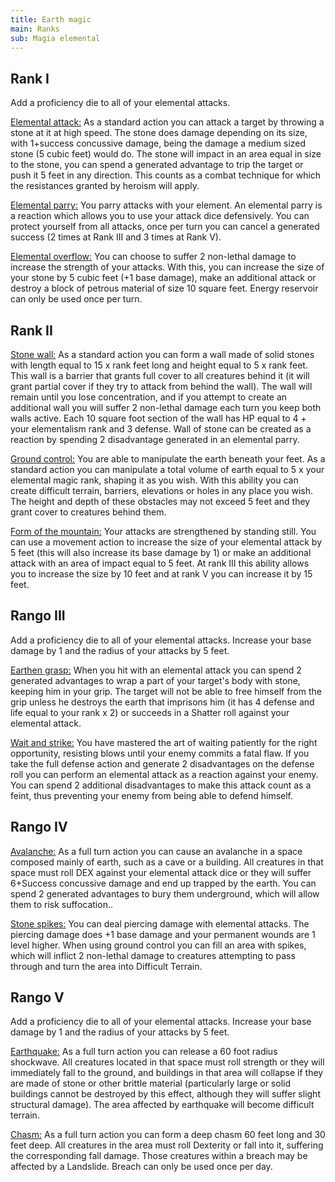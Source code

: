 ```yaml
---
title: Earth magic
main: Ranks
sub: Magia elemental
---
```


## Rank I

Add a proficiency die to all of your elemental attacks.	

<u>Elemental attack:</u> As a standard action you can attack a target by throwing a stone at it at high speed. The stone does damage depending on its size, with 1+success concussive damage, being the damage a medium sized stone (5 cubic feet) would do. The stone will impact in an area equal in size to the stone, you can spend a generated advantage to trip the target or push it 5 feet in any direction. This counts as a combat technique for which the resistances granted by heroism will apply.

<u>Elemental parry:</u> You parry attacks with your element. An elemental parry is a reaction which allows you to use your attack dice defensively. You can protect yourself from all attacks, once per turn you can cancel a generated success (2 times at Rank III and 3 times at Rank V).

<u>Elemental overflow:</u> You can choose to suffer 2 non-lethal damage to increase the strength of your attacks. With this, you can increase the size of your stone by 5 cubic feet (+1 base damage), make an additional attack or destroy a block of petrous material of size 10 square feet. Energy reservoir can only be used once per turn.

## Rank II

<u>Stone wall:</u> As a standard action you can form a wall made of solid stones with length equal to 15 x rank feet long and height equal to 5 x rank feet. This wall is a barrier that grants full cover to all creatures behind it (it will grant partial cover if they try to attack from behind the wall). The wall will remain until you lose concentration, and if you attempt to create an additional wall you will suffer 2 non-lethal damage each turn you keep both walls active. Each 10 square foot section of the wall has HP equal to 4 + your elementalism rank and 3 defense. Wall of stone can be created as a reaction by spending 2 disadvantage generated in an elemental parry.

<u>Ground control:</u> You are able to manipulate the earth beneath your feet. As a standard action you can manipulate a total volume of earth equal to 5 x your elemental magic rank, shaping it as you wish. With this ability you can create difficult terrain, barriers, elevations or holes in any place you wish. The height and depth of these obstacles may not exceed 5 feet and they grant cover to creatures behind them.

<u>Form of the mountain:</u> Your attacks are strengthened by standing still. You can use a movement action to increase the size of your elemental attack by 5 feet (this will also increase its base damage by 1) or make an additional attack with an area of impact equal to 5 feet. At rank III this ability allows you to increase the size by 10 feet and at rank V you can increase it by 15 feet.

## Rango III

Add a proficiency die to all of your elemental attacks. Increase your base damage by 1 and the radius of your attacks by 5 feet.

<u>Earthen grasp:</u> When you hit with an elemental attack you can spend 2 generated advantages to wrap a part of your target's body with stone, keeping him in your grip. The target will not be able to free himself from the grip unless he destroys the earth that imprisons him (it has 4 defense and life equal to your rank x 2) or succeeds in a Shatter roll against your elemental attack.

<u>Wait and strike:</u> You have mastered the art of waiting patiently for the right opportunity, resisting blows until your enemy commits a fatal flaw. If you take the full defense action and generate 2 disadvantages on the defense roll you can perform an elemental attack as a reaction against your enemy. You can spend 2 additional disadvantages to make this attack count as a feint, thus preventing your enemy from being able to defend himself.

## Rango IV

<u>Avalanche:</u> As a full turn action you can cause an avalanche in a space composed mainly of earth, such as a cave or a building. All creatures in that space must roll DEX against your elemental attack dice or they will suffer 6+Success concussive damage and end up trapped by the earth. You can spend 2 generated advantages to bury them underground, which will allow them to risk suffocation..

<u>Stone spikes:</u> You can deal piercing damage with elemental attacks. The piercing damage does +1 base damage and your permanent wounds are 1 level higher. When using ground control you can fill an area with spikes, which will inflict 2 non-lethal damage to creatures attempting to pass through and turn the area into Difficult Terrain.

## Rango V

Add a proficiency die to all of your elemental attacks. Increase your base damage by 1 and the radius of your attacks by 5 feet.

<u>Earthquake:</u> As a full turn action you can release a 60 foot radius shockwave. All creatures located in that space must roll strength or they will immediately fall to the ground, and buildings in that area will collapse if they are made of stone or other brittle material (particularly large or solid buildings cannot be destroyed by this effect, although they will suffer slight structural damage). The area affected by earthquake will become difficult terrain.

<u>Chasm:</u> As a full turn action you can form a deep chasm 60 feet long and 30 feet deep. All creatures in the area must roll Dexterity or fall into it, suffering the corresponding fall damage. Those creatures within a breach may be affected by a Landslide. Breach can only be used once per day.
